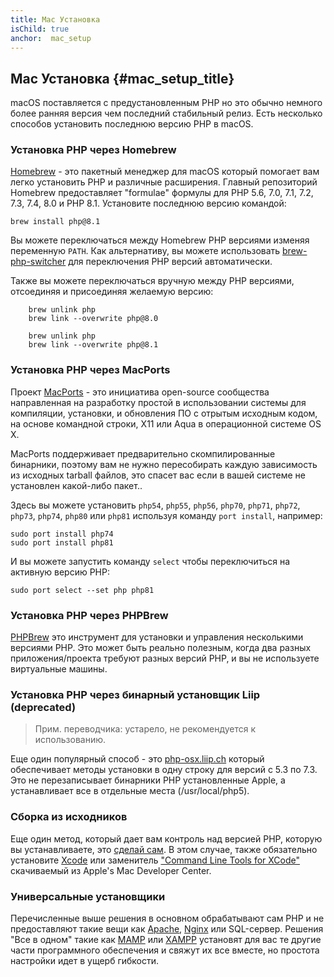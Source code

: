 ```yaml
---
title: Mac Установка
isChild: true
anchor:  mac_setup
---
```


## Mac Установка {#mac_setup_title}

macOS поставляется с предустановленным PHP но это обычно немного более ранняя версия чем последний стабильный релиз. Есть несколько способов установить последнюю версию PHP в macOS.

### Установка PHP через Homebrew

[Homebrew] - это пакетный менеджер для macOS который помогает вам легко установить PHP и различные расширения. Главный репозиторий Homebrew предоставляет "formulae" формулы для PHP 5.6, 7.0, 7.1, 7.2, 7.3, 7.4, 8.0 и PHP 8.1. Установите последнюю версию командой:

    brew install php@8.1

Вы можете переключаться между Homebrew PHP версиями изменяя переменную `PATH`. Как альтернативу, вы можете использовать [brew-php-switcher][brew-php-switcher] для переключения PHP версий автоматически.

Также вы можете переключаться вручную между PHP версиями, отсоединяя и присоединяя желаемую версию:

```
    brew unlink php
    brew link --overwrite php@8.0
```

```
    brew unlink php
    brew link --overwrite php@8.1
```

### Установка PHP через MacPorts

Проект [MacPorts] - это инициатива open-source сообщества направленная на разработку
простой в использовании системы для компиляции, установки, и обновления ПО с отрытым исходным кодом,
на основе командной строки, X11 или Aqua в операционной системе OS X.

MacPorts поддерживает предварительно скомпилированные бинарники, поэтому вам не нужно пересобирать каждую
зависимость из исходных tarball файлов, это спасет вас если в вашей системе не установлен какой-либо пакет..

Здесь вы можете установить `php54`, `php55`, `php56`, `php70`, `php71`, `php72`, `php73`, `php74`, `php80` или `php81` используя команду `port install`, например:

    sudo port install php74
    sudo port install php81

И вы можете запустить команду `select` чтобы переключиться на активную версию PHP:

    sudo port select --set php php81

### Установка PHP через PHPBrew

[PHPBrew] это инструмент для установки и управления несколькими версиями PHP. Это может быть реально полезным, когда два разных
приложения/проекта требуют разных версий PHP, и вы не используете виртуальные машины.

### Установка PHP через бинарный установщик Liip (deprecated)

> Прим. переводчика: устарело, не рекомендуется к использованию.

Еще один популярный способ - это [php-osx.liip.ch] который обеспечивает методы установки в одну строку для версий с 5.3 по 7.3.
Это не перезаписывает бинарники PHP установленные Apple, а устанавливает все в отдельные места (/usr/local/php5).

### Сборка из исходников

Еще один метод, который дает вам контроль над версией PHP, которую вы устанавливаете, это [сделай сам][mac-compile].
В этом случае, также обязательно установите [Xcode][xcode-gcc-substitution] или заменитель
["Command Line Tools for XCode"] скачиваемый из Apple's Mac Developer Center.

### Универсальные установщики

Перечисленные выше решения в основном обрабатывают сам PHP и не предоставляют такие вещи как [Apache][apache], [Nginx][nginx] или SQL-сервер.
Решения "Все в одном" такие как [MAMP][mamp-downloads] или [XAMPP][xampp] установят для вас те другие части  программного обеспечения
и свяжут их все вместе, но простота настройки идет в ущерб гибкости.

[Homebrew]: https://brew.sh/
[Homebrew PHP]: https://github.com/Homebrew/homebrew-php#installation
[MacPorts]: https://www.macports.org/install.php
[phpbrew]: https://github.com/phpbrew/phpbrew
[php-osx.liip.ch]: https://php-osx.liip.ch/
[mac-compile]: https://secure.php.net/install.macosx.compile
[xcode-gcc-substitution]: https://github.com/kennethreitz/osx-gcc-installer
["Command Line Tools for XCode"]: https://developer.apple.com/downloads
[apache]: https://httpd.apache.org/
[nginx]: https://www.nginx.com/
[mamp-downloads]: https://www.mamp.info/en/downloads/
[xampp]: https://www.apachefriends.org/index.html
[brew-php-switcher]: https://github.com/philcook/brew-php-switcher
